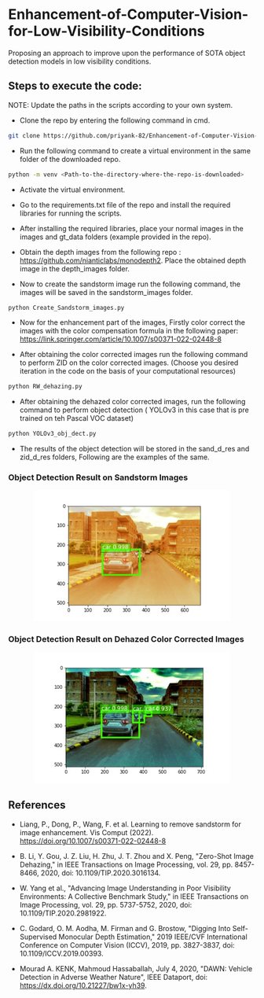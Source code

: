 # Enhancement-of-Computer-Vision-for-Low-Visibility-Conditions
Proposing an approach to improve upon the performance of SOTA object detection models in low visibility conditions.

## Steps to execute the code:
 NOTE: Update the paths in the scripts according to your own system.
 
 - Clone the repo by entering the following command in cmd.
 ```bash
git clone https://github.com/priyank-82/Enhancement-of-Computer-Vision-for-Low-Visibility-Conditions
```      
 - Run the following command to create a virtual environment in the same folder of the downloaded repo.
 ```bash
python -m venv <Path-to-the-directory-where-the-repo-is-downloaded>
```
 - Activate the virtual environment.
  
 - Go to the requirements.txt file of the repo and install the required libraries for running the scripts.
  
 - After installing the required libraries, place your normal images in the images and gt_data folders (example provided in the repo).
  
 - Obtain the depth images from the following repo : https://github.com/nianticlabs/monodepth2. Place the obtained depth image in the depth_images folder.
  
 - Now to create the sandstorm image run the following command, the images will be saved in the sandstorm_images folder.
 ```bash
python Create_Sandstorm_images.py
```
 - Now for the enhancement part of the images, Firstly color correct the images with the color compensation formula in the following paper:
        https://link.springer.com/article/10.1007/s00371-022-02448-8
 
 - After obtaining the color corrected images run the following command to perform ZID on the color corrected images. (Choose you desired iteration in the code on the basis of your computational resources)
```bash
python RW_dehazing.py
```
 - After obtaining the dehazed color corrected images, run the following command to perform object detection ( YOLOv3 in this case that is pre trained on teh Pascal VOC dataset)
```bash
python YOLOv3_obj_dect.py
```
 - The results of the object detection will be stored in the sand_d_res and zid_d_res folders, Following are the examples of the same.
 
### Object Detection Result on Sandstorm Images
<p align="center"><img src="sand_d_res/image_63.jpg" width="400"\></p>

### Object Detection Result on Dehazed Color Corrected Images
<p align="center"><img src="zid_d_res/image_63.jpg" width="400"\></p>

## References
- Liang, P., Dong, P., Wang, F. et al. Learning to remove sandstorm for image enhancement. Vis Comput (2022). https://doi.org/10.1007/s00371-022-02448-8

- B. Li, Y. Gou, J. Z. Liu, H. Zhu, J. T. Zhou and X. Peng, "Zero-Shot Image Dehazing," in IEEE Transactions on Image Processing, vol. 29, pp. 8457-8466, 2020, 
doi: 10.1109/TIP.2020.3016134.

- W. Yang et al., "Advancing Image Understanding in Poor Visibility Environments: A Collective Benchmark Study," in IEEE Transactions on Image Processing, vol. 29, pp. 5737-5752, 2020, doi: 10.1109/TIP.2020.2981922.

- C. Godard, O. M. Aodha, M. Firman and G. Brostow, "Digging Into Self-Supervised Monocular Depth Estimation," 2019 IEEE/CVF International Conference on Computer Vision (ICCV), 2019, pp. 3827-3837, doi: 10.1109/ICCV.2019.00393.

- Mourad A. KENK, Mahmoud Hassaballah, July 4, 2020, "DAWN: Vehicle Detection in Adverse Weather Nature", IEEE Dataport, doi: https://dx.doi.org/10.21227/bw1x-yh39.
